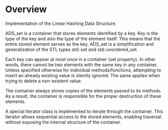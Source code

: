 # Overview 
Implementation of the Linear Hashing Data Structure. 

ADS_set is a container that stores elements identified by a key. Key is the type of the key and also the type of the element itself. This means that the entire stored element serves as the key. ADS_set is a simplification and generalization of the STL types std::set and std::unordered_set.

Each key can appear at most once in a container (set property). In other words, there cannot be two elements with the same key in any container. Unless specified otherwise for individual methods/functions, attempting to insert an already existing value is silently ignored. The same applies when trying to delete a non-existent value.

The container always stores copies of the elements passed to its methods. As a result, the container is responsible for the proper destruction of these elements.

A special Iterator class is implemented to iterate through the container. This iterator allows sequential access to the stored elements, enabling traversal without exposing the internal structure of the container. 
